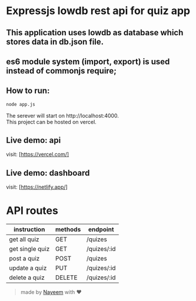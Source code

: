 # Expressjs lowdb rest api for quiz app

## This application uses lowdb as database which stores data in db.json file.

## es6 module system (import, export) is used instead of commonjs require;

## How to run:

```bash
node app.js
```

The serever will start on http://localhost:4000. <br/>
This project can be hosted on vercel.

## Live demo: api

visit: [https://vercel.com/]

## Live demo: dashboard

visit: [https://netlify.app/]

# API routes

| instruction     | methods | endpoint    |
| --------------- | ------- | ----------- |
| get all quiz    | GET     | /quizes     |
| get single quiz | GET     | /quizes/:id |
| post a quiz     | POST    | /quizes     |
| update a quiz   | PUT     | /quizes/:id |
| delete a quiz   | DELETE  | /quizes/:id |

> made by [Nayeem](https://github.com/nayeem101/) with ❤️
